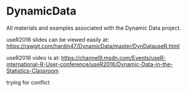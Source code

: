 # DynamicData
All materials and examples associated with the Dynamic Data project.

useR2016 slides can be viewed easily at: https://rawgit.com/hardin47/DynamicData/master/DynDatauseR.html

useR2016 video is at: https://channel9.msdn.com/Events/useR-international-R-User-conference/useR2016/Dynamic-Data-in-the-Statistics-Classroom

trying for conflict

